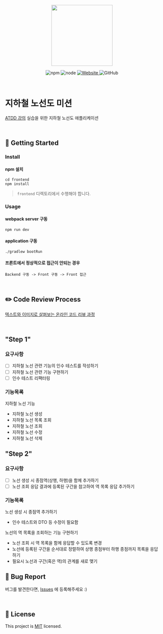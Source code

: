 <p align="center">
    <img width="200px;" src="https://raw.githubusercontent.com/woowacourse/atdd-subway-admin-frontend/master/images/main_logo.png"/>
</p>
<p align="center">
  <img alt="npm" src="https://img.shields.io/badge/npm-%3E%3D%205.5.0-blue">
  <img alt="node" src="https://img.shields.io/badge/node-%3E%3D%209.3.0-blue">
  <a href="https://edu.nextstep.camp/c/R89PYi5H" alt="nextstep atdd">
    <img alt="Website" src="https://img.shields.io/website?url=https%3A%2F%2Fedu.nextstep.camp%2Fc%2FR89PYi5H">
  </a>
  <img alt="GitHub" src="https://img.shields.io/github/license/next-step/atdd-subway-admin">
</p>

<br>

# 지하철 노선도 미션
[ATDD 강의](https://edu.nextstep.camp/c/R89PYi5H) 실습을 위한 지하철 노선도 애플리케이션

<br>

## 🚀 Getting Started

### Install
#### npm 설치
```
cd frontend
npm install
```
> `frontend` 디렉토리에서 수행해야 합니다.

### Usage
#### webpack server 구동
```
npm run dev
```
#### application 구동
```
./gradlew bootRun
```

#### 프론트에서 정상적으로 접근이 안되는 경우  
```
Backend 구동 -> Front 구동 -> Front 접근
``` 
<br>

## ✏️ Code Review Process
[텍스트와 이미지로 살펴보는 온라인 코드 리뷰 과정](https://github.com/next-step/nextstep-docs/tree/master/codereview)

<br>

## "Step 1"

### 요구사항
-[ ] 지하철 노선 관련 기능의 인수 테스트를 작성하기
-[ ] 지하철 노선 관련 기능 구현하기
-[ ] 인수 테스트 리팩터링

### 기능목록  
지하철 노선 기능
- 지하철 노선 생성
- 지하철 노선 목록 조회
- 지하철 노선 조회
- 지하철 노선 수정
- 지하철 노선 삭제

## "Step 2"

### 요구사항
-[ ] 노선 생성 시 종점역(상행, 하행)을 함께 추가하기  
-[ ] 노선 조회 응답 결과에 등록된 구간을 참고하여 역 목록 응답 추가하기  

### 기능목록
노선 생성 시 종점역 추가하기  
- 인수 테스트와 DTO 등 수정이 필요함  

노선의 역 목록을 조회하는 기능 구현하기
- 노선 조회 시 역 목록을 함께 응답할 수 있도록 변경  
- 노선에 등록된 구간을 순서대로 정렬하여 상행 종점부터 하행 종점까지 목록을 응답하기  
- 필요시 노선과 구간(혹은 역)의 관계를 새로 맺기  

## 🐞 Bug Report

버그를 발견한다면, [Issues](https://github.com/next-step/atdd-subway-admin/issues) 에 등록해주세요 :)

<br>

## 📝 License

This project is [MIT](https://github.com/next-step/atdd-subway-admin/blob/master/LICENSE.md) licensed.
